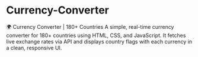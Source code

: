 # Currency-Converter
🌍 Currency Converter | 180+ Countries A simple, real-time currency converter for 180+ countries using HTML, CSS, and JavaScript. It fetches live exchange rates via API and displays country flags with each currency in a clean, responsive UI.
